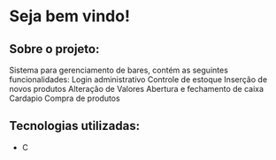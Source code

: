 # Seja bem vindo!
<h2>Sobre o projeto:</h2>
<p>
  Sistema para gerenciamento de bares, contém as seguintes funcionalidades:
  Login administrativo
  Controle de estoque
  Inserção de novos produtos
  Alteração de Valores
  Abertura e fechamento de caixa
  Cardapio
  Compra de produtos
</p>
<h2>Tecnologias utilizadas:</h2>
<ul>
  <li>C</li>
</ul>
<!-- <h2>Comandos uteis:</h2>
<ul>
  <li>Para iniciar aplicação digite:<h5>npm start</h5></li>
</ul> -->
